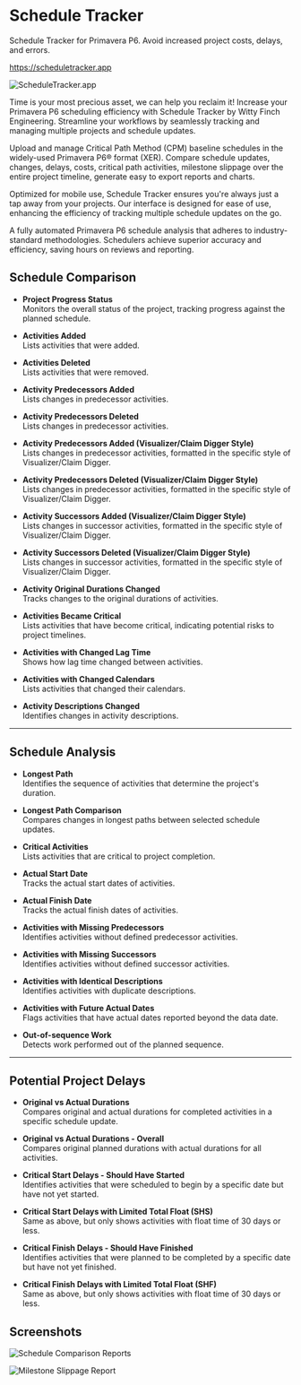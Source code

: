 # Schedule Tracker
Schedule Tracker for Primavera P6. Avoid increased project costs, delays, and errors.

https://scheduletracker.app

![ScheduleTracker.app](https://scheduletracker.app/img/schedule-tracker.webp)

Time is your most precious asset, we can help you reclaim it! Increase your Primavera P6 scheduling efficiency with Schedule Tracker by Witty Finch Engineering. Streamline your workflows by seamlessly tracking and managing multiple projects and schedule updates.

Upload and manage Critical Path Method (CPM) baseline schedules in the widely-used Primavera P6® format (XER). Compare schedule updates, changes, delays, costs, critical path activities, milestone slippage over the entire project timeline, generate easy to export reports and charts.

Optimized for mobile use, Schedule Tracker ensures you're always just a tap away from your projects. Our interface is designed for ease of use, enhancing the efficiency of tracking multiple schedule updates on the go.

A fully automated Primavera P6 schedule analysis that adheres to industry-standard methodologies. Schedulers achieve superior accuracy and efficiency, saving hours on reviews and reporting.

## Schedule Comparison

- **Project Progress Status**  
  Monitors the overall status of the project, tracking progress against the planned schedule.

- **Activities Added**  
  Lists activities that were added.

- **Activities Deleted**  
  Lists activities that were removed.

- **Activity Predecessors Added**  
  Lists changes in predecessor activities.

- **Activity Predecessors Deleted**  
  Lists changes in predecessor activities.

- **Activity Predecessors Added (Visualizer/Claim Digger Style)**  
  Lists changes in predecessor activities, formatted in the specific style of Visualizer/Claim Digger.

- **Activity Predecessors Deleted (Visualizer/Claim Digger Style)**  
  Lists changes in predecessor activities, formatted in the specific style of Visualizer/Claim Digger.

- **Activity Successors Added (Visualizer/Claim Digger Style)**  
  Lists changes in successor activities, formatted in the specific style of Visualizer/Claim Digger.

- **Activity Successors Deleted (Visualizer/Claim Digger Style)**  
  Lists changes in successor activities, formatted in the specific style of Visualizer/Claim Digger.

- **Activity Original Durations Changed**  
  Tracks changes to the original durations of activities.

- **Activities Became Critical**  
  Lists activities that have become critical, indicating potential risks to project timelines.

- **Activities with Changed Lag Time**  
  Shows how lag time changed between activities.

- **Activities with Changed Calendars**  
  Lists activities that changed their calendars.

- **Activity Descriptions Changed**  
  Identifies changes in activity descriptions.

---

## Schedule Analysis

- **Longest Path**  
  Identifies the sequence of activities that determine the project's duration.

- **Longest Path Comparison**  
  Compares changes in longest paths between selected schedule updates.

- **Critical Activities**  
  Lists activities that are critical to project completion.

- **Actual Start Date**  
  Tracks the actual start dates of activities.

- **Actual Finish Date**  
  Tracks the actual finish dates of activities.

- **Activities with Missing Predecessors**  
  Identifies activities without defined predecessor activities.

- **Activities with Missing Successors**  
  Identifies activities without defined successor activities.

- **Activities with Identical Descriptions**  
  Identifies activities with duplicate descriptions.

- **Activities with Future Actual Dates**  
  Flags activities that have actual dates reported beyond the data date.

- **Out-of-sequence Work**  
  Detects work performed out of the planned sequence.

---

## Potential Project Delays

- **Original vs Actual Durations**  
  Compares original and actual durations for completed activities in a specific schedule update.

- **Original vs Actual Durations - Overall**  
  Compares original planned durations with actual durations for all activities.

- **Critical Start Delays - Should Have Started**  
  Identifies activities that were scheduled to begin by a specific date but have not yet started.

- **Critical Start Delays with Limited Total Float (SHS)**  
  Same as above, but only shows activities with float time of 30 days or less.

- **Critical Finish Delays - Should Have Finished**  
  Identifies activities that were planned to be completed by a specific date but have not yet finished.

- **Critical Finish Delays with Limited Total Float (SHF)**  
  Same as above, but only shows activities with float time of 30 days or less.

## Screenshots

![Schedule Comparison Reports](https://scheduletracker.app/img/preview/comparison.webp "Schedule Comparison Reports")

![Milestone Slippage Report](https://scheduletracker.app/img/preview/milestone-slippage-report.webp "Milestone Slippage Report")
